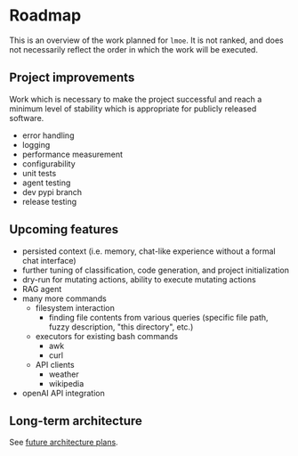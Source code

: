 # Roadmap

This is an overview of the work planned for `lmoe`. It is not ranked, and does not necessarily
reflect the order in which the work will be executed.

## Project improvements

Work which is necessary to make the project successful and reach a minimum level of stability
which is appropriate for publicly released software.

* error handling
* logging
* performance measurement
* configurability
* unit tests
* agent testing
* dev pypi branch
* release testing

## Upcoming features

* persisted context (i.e. memory, chat-like experience without a formal chat interface)
* further tuning of classification, code generation, and project initialization
* dry-run for mutating actions, ability to execute mutating actions
* RAG agent
* many more commands
  * filesystem interaction
    * finding file contents from various queries (specific file path, fuzzy description, "this directory", etc.)
  * executors for existing bash commands
    * awk
    * curl
  * API clients
    * weather
    * wikipedia
* openAI API integration

## Long-term architecture

See [future architecture plans](https://rybosome.github.io/lmoe/documentation/architecture.html#future-architectures).
